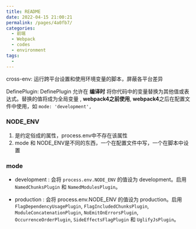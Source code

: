 ```yaml
---
title: README
date: 2022-04-15 21:00:21
permalink: /pages/4a0fb7/
categories:
  - 前端
  - Webpack
  - codes
  - environment
tags:
  - 
---
```

cross-env: 运行跨平台设置和使用环境变量的脚本，屏蔽各平台差异

DefinePlugin: DefinePlugin 允许在 **编译时** 将你代码中的变量替换为其他值或表达式。替换的值将成为全局变量 , **webpack4之前使用**,
**webpack4**之后在配置文件中使用，如 `mode: 'development',`

### NODE_ENV
1. 是约定俗成的属性，process.env中不存在该属性
2. mode 和 NODE_ENV是不同的东西，一个在配置文件中写，一个在脚本中设置

### mode
-   development : 
会将 `process.env.NODE_ENV` 的值设为 development。启用 `NamedChunksPlugin` 和 `NamedModulesPlugin`。

-   production :
会将 process.env.NODE_ENV 的值设为 production。启用 `FlagDependencyUsagePlugin`, `FlagIncludedChunksPlugin`, `ModuleConcatenationPlugin`, `NoEmitOnErrorsPlugin`, `OccurrenceOrderPlugin`, `SideEffectsFlagPlugin` 和 `UglifyJsPlugin`。
